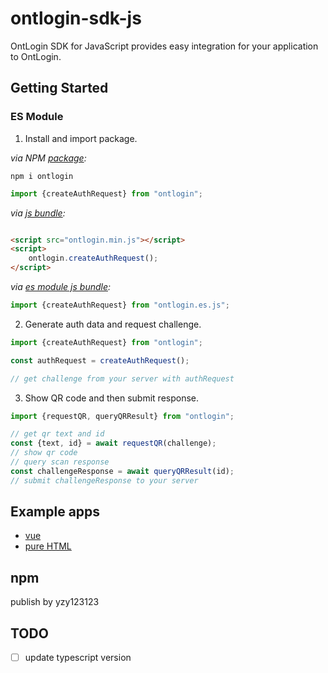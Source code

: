 # ontlogin-sdk-js

OntLogin SDK for JavaScript provides easy integration for your application to OntLogin.

## Getting Started

### ES Module

1. Install and import package.

_via NPM [package](https://npmjs.com/package/ontlogin):_

```
npm i ontlogin
```

```js
import {createAuthRequest} from "ontlogin";
```

_via [js bundle](./dist/ontlogin.min.js):_

```html

<script src="ontlogin.min.js"></script>
<script>
    ontlogin.createAuthRequest();
</script>
```

_via [es module js bundle](./dist/ontlogin.es.js):_

```js
import {createAuthRequest} from "ontlogin.es.js";
```

2. Generate auth data and request challenge.

```js
import {createAuthRequest} from "ontlogin";

const authRequest = createAuthRequest();

// get challenge from your server with authRequest
```

3. Show QR code and then submit response.

```js
import {requestQR, queryQRResult} from "ontlogin";

// get qr text and id
const {text, id} = await requestQR(challenge);
// show qr code
// query scan response
const challengeResponse = await queryQRResult(id);
// submit challengeResponse to your server
```

## Example apps

- [vue](./example/vue-demo)
- [pure HTML](./example/html-demo)

## npm

publish by yzy123123

## TODO

- [ ] update typescript version
